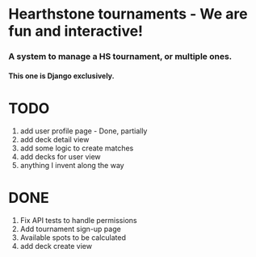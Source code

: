 # Hearthstone tournaments - We are fun and interactive!

### A system to manage a HS tournament, or multiple ones.

#### This one is Django exclusively.

# TODO
1. add user profile page - Done, partially
2. add deck detail view
3. add some logic to create matches
4. add decks for user view
5. anything I invent along the way

# DONE
1. Fix API tests to handle permissions
2. Add tournament sign-up page
3. Available spots to be calculated
4. add deck create view
